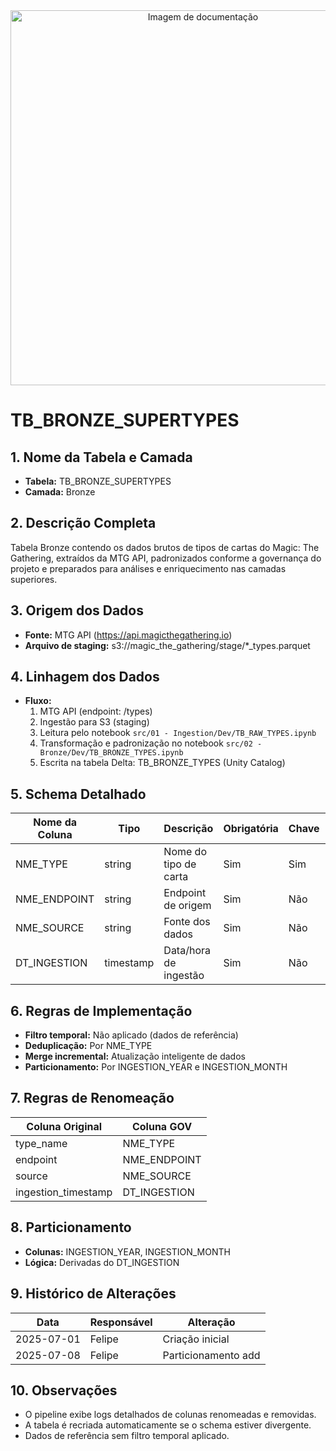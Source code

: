 <div align="center">
<!-- Imagem ilustrativa da tabela (adicione o link abaixo) -->
<img src="https://i.postimg.cc/jjvN23QK/remote-image.png" alt="Imagem de documentação" width="600"/>
</div>

# TB_BRONZE_SUPERTYPES

## 1. Nome da Tabela e Camada
- **Tabela:** TB_BRONZE_SUPERTYPES
- **Camada:** Bronze

## 2. Descrição Completa
Tabela Bronze contendo os dados brutos de tipos de cartas do Magic: The Gathering, extraídos da MTG API, padronizados conforme a governança do projeto e preparados para análises e enriquecimento nas camadas superiores.

## 3. Origem dos Dados
- **Fonte:** MTG API (https://api.magicthegathering.io)
- **Arquivo de staging:** s3:/<bucket>/magic_the_gathering/stage/*_types.parquet

## 4. Linhagem dos Dados
- **Fluxo:**  
  1. MTG API (endpoint: /types)  
  2. Ingestão para S3 (staging)  
  3. Leitura pelo notebook `src/01 - Ingestion/Dev/TB_RAW_TYPES.ipynb`  
  4. Transformação e padronização no notebook `src/02 - Bronze/Dev/TB_BRONZE_TYPES.ipynb`  
  5. Escrita na tabela Delta: TB_BRONZE_TYPES (Unity Catalog)

## 5. Schema Detalhado
| Nome da Coluna   | Tipo    | Descrição                        | Obrigatória | Chave | Regra de Preenchimento         |
|------------------|---------|----------------------------------|-------------|-------|-------------------------------|
| NME_TYPE         | string  | Nome do tipo de carta            | Sim         | Sim   | Gerado pela API               |
| NME_ENDPOINT     | string  | Endpoint de origem               | Sim         | Não   | Padronização GOV              |
| NME_SOURCE       | string  | Fonte dos dados                  | Sim         | Não   |                               |
| DT_INGESTION     | timestamp | Data/hora de ingestão           | Sim         | Não   |                               |


## 6. Regras de Implementação
- **Filtro temporal:** Não aplicado (dados de referência)
- **Deduplicação:** Por NME_TYPE
- **Merge incremental:** Atualização inteligente de dados
- **Particionamento:** Por INGESTION_YEAR e INGESTION_MONTH

## 7. Regras de Renomeação
| Coluna Original | Coluna GOV      |
|-----------------|-----------------|
| type_name       | NME_TYPE        |
| endpoint        | NME_ENDPOINT    |
| source          | NME_SOURCE      |
| ingestion_timestamp | DT_INGESTION |


## 8. Particionamento
- **Colunas:** INGESTION_YEAR, INGESTION_MONTH
- **Lógica:** Derivadas do DT_INGESTION

## 9. Histórico de Alterações
| Data       | Responsável | Alteração                |
|------------|-------------|--------------------------|
| 2025-07-01 | Felipe      | Criação inicial          |
| 2025-07-08 | Felipe      | Particionamento add      |

## 10. Observações
- O pipeline exibe logs detalhados de colunas renomeadas e removidas.
- A tabela é recriada automaticamente se o schema estiver divergente.
- Dados de referência sem filtro temporal aplicado. 